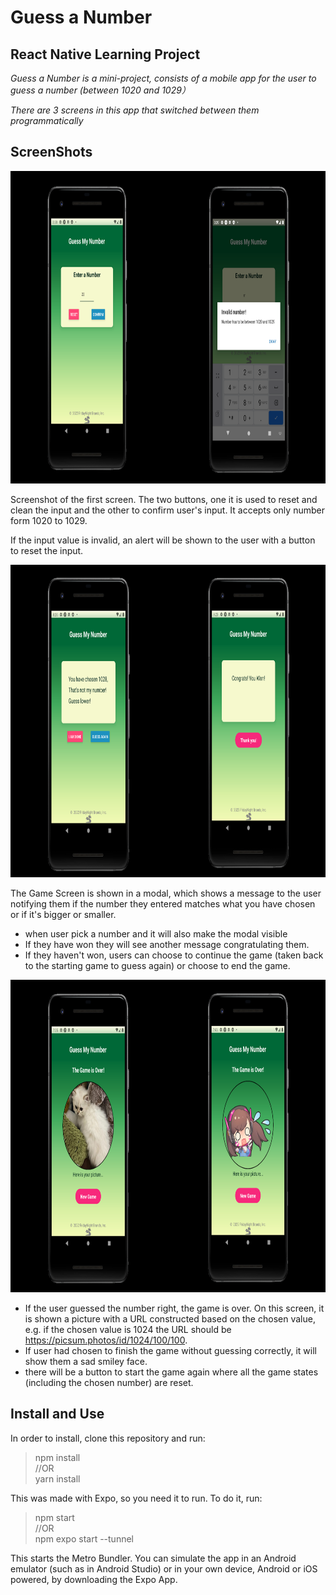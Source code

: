
# Guess a Number
## React Native Learning Project

*Guess a Number is a mini-project, consists of a mobile app for the user to guess a number (between 1020 and 1029）*

*There are 3 screens in this app that switched between them programmatically*

## ScreenShots
<img src="https://github.com/yellow0125/hw1-guessing/blob/main/img/startscreen.png" height="500" alt="startscreen"/>

Screenshot of the first screen. The two buttons, one it is used to reset and clean the input and the other to confirm user's input. It accepts only number form 1020 to 1029.

If the input value is invalid, an alert will be shown to the user with a button to reset the input. 

<img src="https://github.com/yellow0125/hw1-guessing/blob/main/img/gaming.png" height="500" alt="startscreen"/>    

The Game Screen is shown in a modal, which shows a message to the user notifying them if the number they entered matches what you have chosen or if it's bigger or smaller.   
- when user pick a number and it will also make the modal visible
- If they have won they will see another message congratulating them.  
- If they haven't won, users can choose to continue the game (taken back to the starting game to guess again) or choose to end the game. 

<img src="https://github.com/yellow0125/hw1-guessing/blob/main/img/gameOverScreen.png" height="500" alt="startscreen"/>    

- If the user guessed the number right, the game is over. On this screen, it is shown a picture with a URL constructed based on the chosen value, e.g. if the chosen value is 1024 the URL should be https://picsum.photos/id/1024/100/100.
- If user had chosen to finish the game without guessing correctly, it will show them a sad smiley face.
- there will be a button to start the game again where all the game states (including the chosen number) are reset.

## Install and Use

In order to install, clone this repository and run:

> npm install  
//OR  
>yarn install

This was made with Expo, so you need it to run. To do it, run:
> npm start  
 //OR  
> npm expo start --tunnel

This starts the Metro Bundler. You can simulate the app in an Android emulator (such as in Android Studio) or in your own device, Android or iOS powered, by downloading the Expo App.
